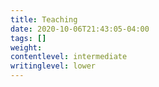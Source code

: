 ```yaml
---
title: Teaching
date: 2020-10-06T21:43:05-04:00
tags: []
weight: 
contentlevel: intermediate
writinglevel: lower
---
```


